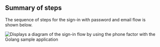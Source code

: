 ## Summary of steps

The sequence of steps for the sign-in with password and email flow is shown below.

<div class="common-image-format common-image-format-vertical-margin">

![Displays a diagram of the sign-in flow by using the phone factor with the Golang sample application](/img/oie-embedded-sdk/oie-embedded-sdk-go-use-case-sign-on-phone-factor.png)

</div>
